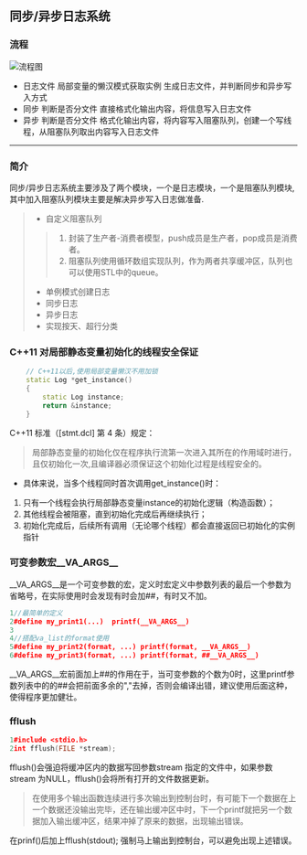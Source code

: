 ## 同步/异步日志系统
### 流程
![流程图](https://mmbiz.qpic.cn/mmbiz_jpg/6OkibcrXVmBEOjicsa8vpoLAlODicrC7AoM1h2eq9sDMdQY8TNYQoVckCRDd0m8SDH1myuB4gEJfejvznfZuJ3cpQ/640?wx_fmt=jpeg&tp=webp&wxfrom=5&wx_lazy=1#imgIndex=1)
- 日志文件
局部变量的懒汉模式获取实例
生成日志文件，并判断同步和异步写入方式
- 同步
判断是否分文件
直接格式化输出内容，将信息写入日志文件
- 异步
判断是否分文件
格式化输出内容，将内容写入阻塞队列，创建一个写线程，从阻塞队列取出内容写入日志文件
---------
### 简介
同步/异步日志系统主要涉及了两个模块，一个是日志模块，一个是阻塞队列模块,其中加入阻塞队列模块主要是解决异步写入日志做准备.
> * 自定义阻塞队列
>> 1. 封装了生产者-消费者模型，push成员是生产者，pop成员是消费者。
>> 2. 阻塞队列使用循环数组实现队列，作为两者共享缓冲区，队列也可以使用STL中的queue。 
> * 单例模式创建日志
> * 同步日志
> * 异步日志
> * 实现按天、超行分类

### C++11 对局部静态变量初始化的线程安全保证
```c++
    // C++11以后,使用局部变量懒汉不用加锁
    static Log *get_instance()
    {
        static Log instance;
        return &instance;
    }
```
C++11 标准（[stmt.dcl] 第 4 条）规定：
> 局部静态变量的初始化仅在程序执行流第一次进入其所在的作用域时进行，且仅初始化一次,且编译器必须保证这个初始化过程是线程安全的。
- 具体来说，当多个线程同时首次调用get_instance()时：
1. 只有一个线程会执行局部静态变量instance的初始化逻辑（构造函数）；
2. 其他线程会被阻塞，直到初始化完成后再继续执行；
3. 初始化完成后，后续所有调用（无论哪个线程）都会直接返回已初始化的实例指针

### 可变参数宏__VA_ARGS__
__VA_ARGS__是一个可变参数的宏，定义时宏定义中参数列表的最后一个参数为省略号，在实际使用时会发现有时会加##，有时又不加。
```c++
1//最简单的定义
2#define my_print1(...)  printf(__VA_ARGS__)
3
4//搭配va_list的format使用
5#define my_print2(format, ...) printf(format, __VA_ARGS__)  
6#define my_print3(format, ...) printf(format, ##__VA_ARGS__)
```
__VA_ARGS__宏前面加上##的作用在于，当可变参数的个数为0时，这里printf参数列表中的的##会把前面多余的","去掉，否则会编译出错，建议使用后面这种，使得程序更加健壮。

### fflush
```c++
1#include <stdio.h>
2int fflush(FILE *stream);
```
fflush()会强迫将缓冲区内的数据写回参数stream 指定的文件中，如果参数stream 为NULL，fflush()会将所有打开的文件数据更新。

> 在使用多个输出函数连续进行多次输出到控制台时，有可能下一个数据在上一个数据还没输出完毕，还在输出缓冲区中时，下一个printf就把另一个数据加入输出缓冲区，结果冲掉了原来的数据，出现输出错误。

在prinf()后加上fflush(stdout); 强制马上输出到控制台，可以避免出现上述错误。

